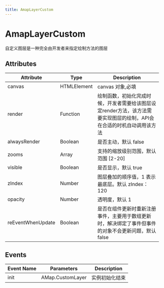 ```yaml
---
title: AmapLayerCustom
---
```


# AmapLayerCustom
自定义图层是一种完全由开发者来指定绘制方法的图层

## Attributes

Attribute | Type | Description
---|---|---|
canvas  | HTMLElement | canvas 对象,必填
render | Function | 绘制函数，初始化完成时候，开发者需要给该图层设定render方法，该方法需要实现图层的绘制，API会在合适的时机自动调用该方法
alwaysRender | Boolean | 是否主动，默认 false
zooms | Array | 支持的缩放级别范围，默认范围 [2-20]
visible | Boolean | 是否显示，默认 true
zIndex | Number | 图层叠加的顺序值，1 表示最底层。默认 zIndex：120
opacity | Number | 透明度，默认 1
reEventWhenUpdate | Boolean | 是否在组件更新时重新注册事件，主要用于数组更新时，解决绑定了事件但事件的对象不会更新问题，默认false

## Events

Event Name | Parameters | Description
---|---|---|
init | AMap.CustomLayer | 实例初始化结束

